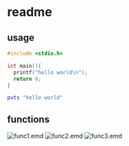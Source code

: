 readme
====

usage
---
```cpp
#include <stdio.h>

int main(){
  printf("hello world\n");
  return 0;
}
```
```rb
puts "hello world"
```

functions
----
![func1.emd](doc/functions/func1.emd)
![func2.emd](doc/functions/func2.emd)
![func3.emd](doc/functions/func3.emd)

